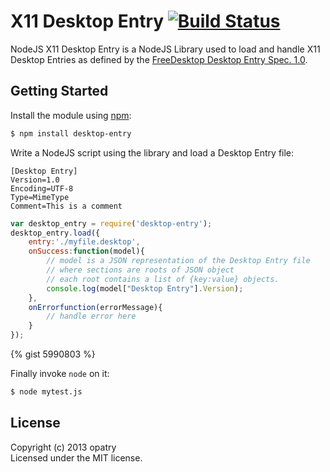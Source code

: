 # X11 Desktop Entry [![Build Status](https://secure.travis-ci.org/opatry/node-X11-desktop-entry.png?branch=master)](http://travis-ci.org/opatry/node-X11-desktop-entry)

NodeJS X11 Desktop Entry is a NodeJS Library used to load and handle X11 Desktop Entries as defined by the [FreeDesktop Desktop Entry Spec. 1.0](http://standards.freedesktop.org/desktop-entry-spec/desktop-entry-spec-1.0.html).

## Getting Started
Install the module using [npm](https://npmjs.org/):
```bash
$ npm install desktop-entry
```

Write a NodeJS script using the library and load a Desktop Entry file:
```
[Desktop Entry]
Version=1.0
Encoding=UTF-8
Type=MimeType
Comment=This is a comment
```

```javascript
var desktop_entry = require('desktop-entry');
desktop_entry.load({
	entry:'./myfile.desktop',
	onSuccess:function(model){
		// model is a JSON representation of the Desktop Entry file
		// where sections are roots of JSON object
		// each root contains a list of {key:value} objects.
		console.log(model["Desktop Entry"].Version);
	},
	onErrorfunction(errorMessage){
		// handle error here
	}
});
```

{% gist 5990803 %}

Finally invoke `node` on it:

```bash
$ node mytest.js
```

## License
Copyright (c) 2013 opatry  
Licensed under the MIT license.

